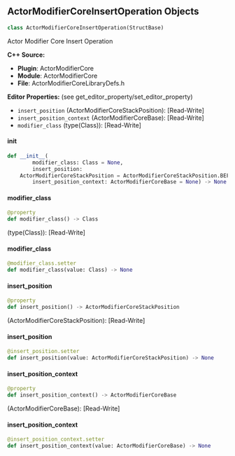 ## ActorModifierCoreInsertOperation Objects

```python
class ActorModifierCoreInsertOperation(StructBase)
```

Actor Modifier Core Insert Operation

**C++ Source:**

- **Plugin**: ActorModifierCore
- **Module**: ActorModifierCore
- **File**: ActorModifierCoreLibraryDefs.h

**Editor Properties:** (see get_editor_property/set_editor_property)

- ``insert_position`` (ActorModifierCoreStackPosition):  [Read-Write]
- ``insert_position_context`` (ActorModifierCoreBase):  [Read-Write]
- ``modifier_class`` (type(Class)):  [Read-Write]

<a id="unreal.ActorModifierCoreInsertOperation.__init__"></a>

#### __init__

```python
def __init__(
        modifier_class: Class = None,
        insert_position:
    ActorModifierCoreStackPosition = ActorModifierCoreStackPosition.BEFORE,
        insert_position_context: ActorModifierCoreBase = None) -> None
```

<a id="unreal.ActorModifierCoreInsertOperation.modifier_class"></a>

#### modifier_class

```python
@property
def modifier_class() -> Class
```

(type(Class)):  [Read-Write]

<a id="unreal.ActorModifierCoreInsertOperation.modifier_class"></a>

#### modifier_class

```python
@modifier_class.setter
def modifier_class(value: Class) -> None
```

<a id="unreal.ActorModifierCoreInsertOperation.insert_position"></a>

#### insert_position

```python
@property
def insert_position() -> ActorModifierCoreStackPosition
```

(ActorModifierCoreStackPosition):  [Read-Write]

<a id="unreal.ActorModifierCoreInsertOperation.insert_position"></a>

#### insert_position

```python
@insert_position.setter
def insert_position(value: ActorModifierCoreStackPosition) -> None
```

<a id="unreal.ActorModifierCoreInsertOperation.insert_position_context"></a>

#### insert_position_context

```python
@property
def insert_position_context() -> ActorModifierCoreBase
```

(ActorModifierCoreBase):  [Read-Write]

<a id="unreal.ActorModifierCoreInsertOperation.insert_position_context"></a>

#### insert_position_context

```python
@insert_position_context.setter
def insert_position_context(value: ActorModifierCoreBase) -> None
```

<a id="unreal.ActorModifierCoreCloneOperation"></a>